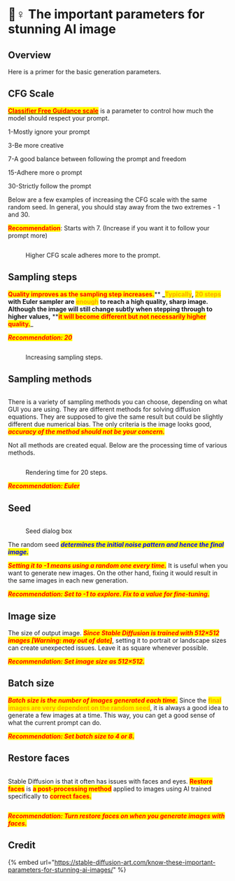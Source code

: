 # 🤼♀ The important parameters for stunning AI image

## Overview

Here is a primer for the basic generation parameters.

## CFG Scale

[<mark style="color:red;">**Classifier Free Guidance scale**</mark>](classifier-free-guidance.md) is a parameter to control how much the model should respect your prompt.

1-Mostly ignore your prompt

3-Be more creative

7-A good balance between following the prompt and freedom

15-Adhere more o prompt

30-Strictly follow the prompt

Below are a few examples of increasing the CFG scale with the same random seed. In general, you should stay away from the two extremes - 1 and 30.

<mark style="color:red;">**Recommendation**</mark>: Starts with 7. (Increase if you want it to follow your prompt more)

<figure><img src="../../.gitbook/assets/image (30).png" alt=""><figcaption><p>Higher CFG scale adheres more to the prompt.</p></figcaption></figure>

## Sampling steps

<mark style="color:red;">**Quality improves as the sampling step increases.**</mark>** **_<mark style="color:orange;">**Typically**</mark>, <mark style="color:orange;">**20 steps**</mark> with Euler sampler are <mark style="color:orange;">**enough**</mark> to reach a high quality, sharp image. **Although the image will still change subtly when stepping through to higher values,**** **<mark style="color:red;">**it will become different but not necessarily higher quality.**</mark>_

_<mark style="color:red;">**Recommendation: 20**</mark>_

<figure><img src="../../.gitbook/assets/image (47).png" alt=""><figcaption><p>Increasing sampling steps.</p></figcaption></figure>

## Sampling methods

<figure><img src="../../.gitbook/assets/image (46).png" alt=""><figcaption></figcaption></figure>

There is a variety of sampling methods you can choose, depending on what GUI you are using. They are different methods for solving diffusion equations. They are supposed to give the same result but could be slightly different due numerical bias. The only criteria is the image looks good, _<mark style="color:red;">**accuracy of the method should not be your concern.**</mark>_

Not all methods are created equal. Below are the processing time of various methods.

<figure><img src="../../.gitbook/assets/image (13).png" alt=""><figcaption><p>Rendering time for 20 steps.</p></figcaption></figure>

_<mark style="color:red;">**Recommendation: Euler**</mark>_

## Seed

<figure><img src="../../.gitbook/assets/image (35).png" alt=""><figcaption><p>Seed dialog box</p></figcaption></figure>

The random seed _<mark style="color:blue;">**determines the initial noise pattern and hence the final image.**</mark>_

_<mark style="color:red;">**Setting it to -1 means using a random one every time.**</mark>_ It is useful when you want to generate new images. On the other hand, fixing it would result in the same images in each new generation.

_<mark style="color:red;">**Recommendation: Set to -1 to explore. Fix to a value for fine-tuning.**</mark>_

## Image size

The size of output image. _<mark style="color:red;">**Since Stable Diffusion is trained with 512×512 images \[Warning: may out of date]**</mark>_, setting it to portrait or landscape sizes can create unexpected issues. Leave it as square whenever possible.

_<mark style="color:red;">**Recommendation: Set image size as 512×512.**</mark>_

## Batch size

_<mark style="color:red;">**Batch size is the number of images generated each time.**</mark>_ Since the <mark style="color:orange;">**final images are very dependent on the random seed**</mark>, it is always a good idea to generate a few images at a time. This way, you can get a good sense of what the current prompt can do.

_<mark style="color:red;">**Recommendation: Set batch size to 4 or 8.**</mark>_

## Restore faces

<figure><img src="../../.gitbook/assets/image (43).png" alt=""><figcaption></figcaption></figure>

Stable Diffusion is that it often has issues with faces and eyes. <mark style="color:red;">**Restore faces**</mark> is <mark style="color:red;">**a post-processing method**</mark> applied to images using AI trained specifically to <mark style="color:red;">**correct faces.**</mark>

<figure><img src="../../.gitbook/assets/image (60).png" alt=""><figcaption></figcaption></figure>

_<mark style="color:red;">**Recommendation: Turn restore faces on when you generate images with faces.**</mark>_

## Credit

{% embed url="https://stable-diffusion-art.com/know-these-important-parameters-for-stunning-ai-images/" %}
